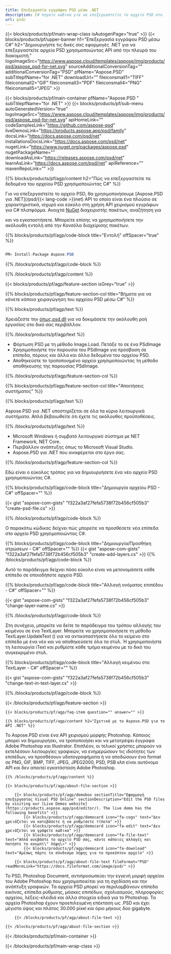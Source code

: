 ```yaml
---
title: Επεξεργασία εγγράφου PSD μέσω .NET
description: C# πηγαίο κώδικα για να επεξεργαστείτε το αρχείο PSD στο .NET Framework, .NET Core.
url: psd/
---
```


{{< blocks/products/pf/main-wrap-class isAutogenPage="true" >}}
{{< blocks/products/pf/upper-banner h1="Επεξεργασία εγγράφου PSD μέσω C#" h2="Δημιουργήστε τις δικές σας εφαρμογές .NET για να επεξεργαστείτε αρχεία PSD χρησιμοποιώντας API από την πλευρά του διακομιστή." logoImageSrc="https://www.aspose.cloud/templates/aspose/img/products/psd/aspose_psd-for-net.svg" sourceAdditionalConversionTag="" additionalConversionTag="PSD" pfName="Aspose.PSD" subTitlepfName="for .NET" downloadUrl="" fileiconsmall1="TIFF" fileiconsmall2="GIF" fileiconsmall3="PDF" fileiconsmall4="PNG" fileiconsmall5="JPEG" >}}

{{< blocks/products/pf/main-container pfName="Aspose.PSD " subTitlepfName="for .NET" >}}
{{< blocks/products/pf/sub-menu autoGeneratedVersion="true" logoImageSrc="https://www.aspose.cloud/templates/aspose/img/products/psd/aspose_psd-for-net.svg" apiHomeLink="" codeSamplesLink="https://github.com/aspose-psd" liveDemosLink="https://products.aspose.app/psd/family" docsLink="https://docs.aspose.com/psd/net" installationsDocsLink="https://docs.aspose.com/psd/net" nugetLink="https://www.nuget.org/packages/aspose.psd" nugetPackageName="" downloadAsLink="https://releases.aspose.com/psd/net" learnAsLink="https://docs.aspose.com/psd/net" apiReference="" mavenRepoLink="" >}}

{{% blocks/products/pf/agp/content h2="Πώς να επεξεργαστείτε τα δεδομένα του αρχείου PSD χρησιμοποιώντας C#" %}}

 Για να επεξεργαστείτε το αρχείο PSD, θα χρησιμοποιήσουμε
 [Aspose.PSD για .NET](/psd/{{< lang-code >}}net) 
 API το οποίο είναι ένα πλούσιο σε χαρακτηριστικά, ισχυρό και εύκολο στη χρήση API χειρισμού εγγράφων για C# πλατφόρμα. Ανοιχτά
 [NuGet](https://www.nuget.org/packages/aspose.psd) 
 διαχειριστής πακέτων, αναζήτηση για

 και να εγκαταστήσετε. Μπορείτε επίσης να χρησιμοποιήσετε την ακόλουθη εντολή από την Κονσόλα διαχείρισης πακέτων.

{{% blocks/products/pf/agp/code-block title="Εντολή" offSpacer="true" %}}

```cs

PM> Install-Package Aspose.PSD

```

{{% /blocks/products/pf/agp/code-block %}}

{{% /blocks/products/pf/agp/content %}}

{{< blocks/products/pf/agp/feature-section isGrey="true" >}}

{{% blocks/products/pf/agp/feature-section-col title="Βήματα για να κάνετε κάποια χειραγώγηση του αρχείου PSD μέσω C#" %}}

{{% blocks/products/pf/agp/text %}}

 Χρειάζεστε την
 [όπως.psd.dll](https://releases.aspose.com/psd/net) 
 για να δοκιμάσετε την ακόλουθη ροή εργασίας στο δικό σας περιβάλλον.

{{% /blocks/products/pf/agp/text %}}

+ Φόρτωση PSD με τη μέθοδο Image.Load. Πετάξε το σε ένα PSdImage
+ Χρησιμοποιήστε την παρουσία του PSdImage για πρόσβαση σε επίπεδα, πόρους και άλλα και άλλα δεδομένα του αρχείου PSD.
+ Αποθηκεύστε το τροποποιημένο αρχείο χρησιμοποιώντας τη μέθοδο αποθήκευσης της παρουσίας PSdImage.

{{% /blocks/products/pf/agp/feature-section-col %}}

{{% blocks/products/pf/agp/feature-section-col title="Απαιτήσεις συστήματος" %}}

{{% blocks/products/pf/agp/text %}}

 Aspose.PSD για .NET υποστηρίζεται σε όλα τα κύρια λειτουργικά συστήματα. Απλά βεβαιωθείτε ότι έχετε τις ακόλουθες προϋποθέσεις.

{{% /blocks/products/pf/agp/text %}}

- Microsoft Windows ή συμβατό λειτουργικό σύστημα με NET Framework, NET Core.
- Περιβάλλον ανάπτυξης όπως το Microsoft Visual Studio.
- Aspose.PSD για .NET που αναφέρεται στο έργο σας.

{{% /blocks/products/pf/agp/feature-section-col %}}


Εδώ είναι ο εύκολος τρόπος για να δημιουργήσετε ένα νέο αρχείο PSD χρησιμοποιώντας C#.
<!-- CODE-BLOCK -->
{{% blocks/products/pf/agp/code-block title="Δημιουργία αρχείου PSD - C#" offSpacer="" %}}

{{< gist "aspose-com-gists" "f322a3af27fefa5738f72b456cf505b3" "create-psd-file.cs" >}}

{{% /blocks/products/pf/agp/code-block %}}


Ο παρακάτω κώδικας δείχνει πώς μπορείτε να προσθέσετε νέα επίπεδα στο αρχείο PSD χρησιμοποιώντας C#.
<!-- CODE-BLOCK -->
{{% blocks/products/pf/agp/code-block title="Δημιουργία/Προσθήκη στρώσεων - C#" offSpacer="" %}}
{{< gist "aspose-com-gists" "f322a3af27fefa5738f72b456cf505b3" "create-add-layers.cs" >}}
{{% /blocks/products/pf/agp/code-block %}}


Αυτό το παράδειγμα δείχνει πόσο εύκολο είναι να μετονομάσετε κάθε επίπεδο σε οποιοδήποτε αρχείο PSD.
<!-- CODE-BLOCK -->
{{% blocks/products/pf/agp/code-block title="Αλλαγή ονόματος επιπέδου - C#" offSpacer="" %}}

{{< gist "aspose-com-gists" "f322a3af27fefa5738f72b456cf505b3" "change-layer-name.cs" >}}

{{% /blocks/products/pf/agp/code-block %}}


Στη συνέχεια, μπορείτε να δείτε το παράδειγμα του τρόπου αλλαγής του κειμένου σε ένα TextLayer. Μπορείτε να χρησιμοποιήσετε τη μέθοδο TextLayer.UpdateText () για να αντικαταστήσετε όλο το κείμενο στο επίπεδο με ένα νέο και να αποθηκεύσετε όλα τα στυλ.
Ή χρησιμοποιήστε τη λειτουργία iText και ρυθμίστε κάθε τμήμα κειμένου με το δικό του συγκεκριμένο στυλ.
<!-- CODE-BLOCK -->
{{% blocks/products/pf/agp/code-block title="Αλλαγή κειμένου στο TextLayer - C#" offSpacer="" %}}

{{< gist "aspose-com-gists" "f322a3af27fefa5738f72b456cf505b3" "change-text-in-text-layer.cs" >}}

{{% /blocks/products/pf/agp/code-block %}}

{{< /blocks/products/pf/agp/feature-section >}}

    {{< blocks/products/pf/agp/faq-item question="" answer="" >}}
 

<!-- aboutfile Starts -->

    {{% blocks/products/pf/agp/content h2="Σχετικά με το Aspose.PSD για το API .NET" %}}

 Το Aspose.PSD είναι ένα API χειρισμού μορφής Photoshop. Κάποιος μπορεί να δημιουργήσει, να τροποποιήσει και να μετατρέψει έγγραφα Adobe Photoshop και Illustrator. Επιπλέον, οι τελικοί χρήστες μπορούν να εκτελέσουν λειτουργίες γραφικών, να ενημερώσουν τις ιδιότητες των επιπέδων, να προσθέσουν υδατογραφήματα ή να αποδώσουν ένα format σε PNG, GIF, BMP, TIFF, JPEG, JPEG2000, PSD, PSB κλπ είναι αυτόνομο API και δεν απαιτεί εγκατάσταση Adobe Photoshop. 



    {{% /blocks/products/pf/agp/content %}}

    {{< blocks/products/pf/agp/about-file-section >}}

        {{< blocks/products/pf/agp/demobox sectionTitle="Εφαρμογή επεξεργασίας Visual PSD Online" sectionDescription="Edit the PSD files by visiting our [Live Demos website](https://products.aspose.app/psd/editor/). The live demo has the following benefits" >}}
            {{< blocks/products/pf/agp/democard icon="fa-cogs" text="Δεν χρειάζεται να κατεβάσετε ή να ρυθμίσετε τίποτα" >}}
            {{< blocks/products/pf/agp/democard icon="fa-edit" text="Δεν χρειάζεται να γράψετε κώδικα" >}}
            {{< blocks/products/pf/agp/democard icon="fa-file-text" text="Απλά ανεβάστε το αρχείο PSD σας, κάντε κάποιες αλλαγές και πατήστε το κουμπί\" Λήψη\»" >}}
            {{< blocks/products/pf/agp/democard icon="fa-download" text="Αμέσως πάρτε το σύνδεσμο λήψης για το προκύπτον αρχείο" >}}

        {{< blocks/products/pf/agp/about-file-text fileFormat="PSD" readMoreLink="https://docs.fileformat.com/image/psd/" >}}
Το PSD, Photoshop Document, αντιπροσωπεύει την εγγενή μορφή αρχείου του Adobe Photoshop που χρησιμοποιείται για τη σχεδίαση και την ανάπτυξη γραφικών. Τα αρχεία PSD μπορεί να περιλαμβάνουν επίπεδα εικόνας, επίπεδα ρύθμισης, μάσκες επιπέδων, σχολιασμούς, πληροφορίες αρχείου, λέξεις-κλειδιά και άλλα στοιχεία ειδικά για το Photoshop. Τα αρχεία Photoshop έχουν προεπιλεγμένη επέκταση ως .PSD και έχει μέγιστο ύψος και πλάτος 30.000 pixel και όριο μήκους δύο gigabyte.

        {{< /blocks/products/pf/agp/about-file-text >}}

    {{< /blocks/products/pf/agp/about-file-section >}}

<!-- aboutfile Ends -->

{{< /blocks/products/pf/main-container >}}
    
{{< /blocks/products/pf/main-wrap-class >}}
